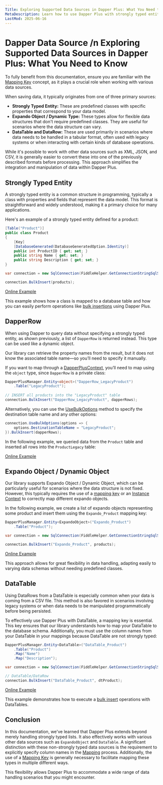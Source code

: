 ```yaml
---
Title: Exploring Supported Data Sources in Dapper Plus: What You Need to Know 
MetaDescription: Learn how to use Dapper Plus with strongly typed entities, Expando objects, and DataTables.
LastMod: 2025-06-16
---
```


# Dapper Data Source /n Exploring Supported Data Sources in Dapper Plus: What You Need to Know

To fully benefit from this documentation, ensure you are familiar with the [Mapping Key](/mapping-key) concept, as it plays a crucial role when working with various data sources.

When saving data, it typically originates from one of three primary sources:

- **Strongly Typed Entity:** These are predefined classes with specific properties that correspond to your data model.
- **Expando Object / Dynamic Type:** These types allow for flexible data structures that don't require predefined classes. They are useful for scenarios where the data structure can vary.
- **DataTable and DataRow:** These are used primarily in scenarios where data needs to be handled in a tabular format, often used with legacy systems or when interacting with certain kinds of database operations.

While it's possible to work with other data sources such as XML, JSON, and CSV, it is generally easier to convert these into one of the previously described formats before processing. This approach simplifies the integration and manipulation of data within Dapper Plus.

## Strongly Typed Entity

A strongly typed entity is a common structure in programming, typically a class with properties and fields that represent the data model. This format is straightforward and widely understood, making it a primary choice for many applications.

Here's an example of a strongly typed entity defined for a product:

```csharp
[Table("Product")]
public class Product
{
    [Key]
    [DatabaseGenerated(DatabaseGeneratedOption.Identity)]
    public int ProductID { get; set; }
    public string Name { get; set; }
    public string Description { get; set; }
}

var connection = new SqlConnection(FiddleHelper.GetConnectionStringSqlServer());

connection.BulkInsert(products);
```

[Online Example](https://dotnetfiddle.net/8lPwIb)

This example shows how a class is mapped to a database table and how you can easily perform operations like [bulk insertions](/bulk-insert) using Dapper Plus.

## DapperRow

When using Dapper to query data without specifying a strongly typed entity, as shown previously, a list of `DapperRow` is returned instead. This type can be used like a dynamic object.

Our library can retrieve the property names from the result, but it does not know the associated table name—so you’ll need to specify it manually.

If you want to map through a [DapperPlusContext](https://dapper-plus.net/dapper-plus-context), you’ll need to map using the `object` type, since `DapperRow` is a private class:

```csharp
DapperPlusManager.Entity<object>("DapperRow_LegacyProduct")
	.Table("LegacyProduct");
	
// INSERT all products into the "LegacyProduct" table
connection.BulkInsert("DapperRow_LegacyProduct", dapperRows);
```

Alternatively, you can use the [UseBulkOptions](https://dapper-plus.net/options) method to specify the destination table name and any other options:

```csharp
connection.UseBulkOptions(options => {
	options.DestinationTableName = "LegacyProduct";
}).BulkInsert(dapperRows);
```

In the following example, we queried data from the `Product` table and inserted all rows into the `ProductLegacy` table:

[Online Example](https://dotnetfiddle.net/D7TVx5)

## Expando Object / Dynamic Object

Our library supports Expando Object / Dynamic Object, which can be particularly useful for scenarios where the data structure is not fixed. However, this typically requires the use of a [mapping key](/mapping-key) or an [Instance Context](/dapper-plus-context#instance-context) to correctly map different expando objects.

In the following example, we create a list of expando objects representing some product and insert them using the `Expando_Product` mapping key:

```csharp
DapperPlusManager.Entity<ExpandoObject>("Expando_Product")
	.Table("Product");

var connection = new SqlConnection(FiddleHelper.GetConnectionStringSqlServer());

connection.BulkInsert("Expando_Product", products);
```

[Online Example](https://dotnetfiddle.net/DmdPUX)

This approach allows for great flexibility in data handling, adapting easily to varying data schemas without needing predefined classes.

## DataTable

Using DataRows from a DataTable is especially common when your data is coming from a CSV file. This method is also favored in scenarios involving legacy systems or when data needs to be manipulated programmatically before being persisted.

To effectively use Dapper Plus with DataTable, a mapping key is essential. This key ensures that our library understands how to map your DataTable to the database schema. Additionally, you must use the column names from your DataTable in your mappings because DataTable are not strongly typed:

```csharp
DapperPlusManager.Entity<DataTable>("DataTable_Product")
	.Table("Product")
	.Map("Name")
	.Map("Description");

var connection = new SqlConnection(FiddleHelper.GetConnectionStringSqlServer());

// DataTable/DataRow
connection.BulkInsert("DataTable_Product", dtProduct);
```

[Online Example](https://dotnetfiddle.net/qu57gL)

This example demonstrates how to execute a [bulk insert](/bulk-insert) operations with DataTables.

## Conclusion

In this documentation, we've learned that Dapper Plus extends beyond merely handling strongly typed lists. It also effectively works with various other data sources such as `ExpandoObject` and `DataTable`. A significant distinction with these non-strongly typed data sources is the requirement to explicitly specify column names in the [Mapping](/mapping) process. Additionally, the use of a [Mapping Key](/mapping-key) is generally necessary to facilitate mapping these types in multiple different ways.

This flexibility allows Dapper Plus to accommodate a wide range of data handling scenarios that you might encounter.